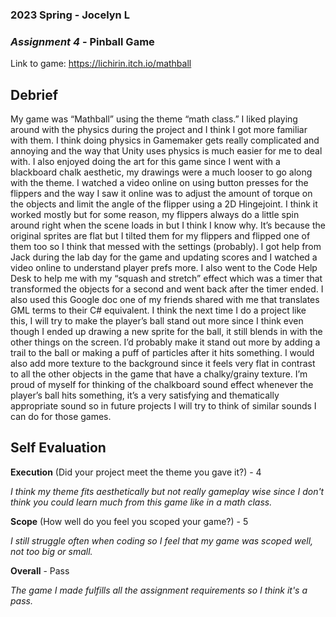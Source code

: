 ### **2023 Spring** - Jocelyn L
### *Assignment 4* - Pinball Game
Link to game: https://lichirin.itch.io/mathball


## **Debrief**

My game was “Mathball” using the theme “math class.” I liked playing around with the physics during the project and I think I got more familiar with them. I think doing physics in Gamemaker gets really complicated and annoying and the way that Unity uses physics is much easier for me to deal with. I also enjoyed doing the art for this game since I went with a blackboard chalk aesthetic, my drawings were a much looser to go along with the theme. I watched a video online on using button presses for the flippers and the way I saw it online was to adjust the amount of torque on the objects and limit the angle of the flipper using a 2D Hingejoint. I think it worked mostly but for some reason, my flippers always do a little spin around right when the scene loads in but I think I know why. It’s because the original sprites are flat but I tilted them for my flippers and flipped one of them too so I think that messed with the settings (probably). I got help from Jack during the lab day for the game and updating scores and I watched a video online to understand player prefs more. I also went to the Code Help Desk to help me with my “squash and stretch” effect which was a timer that transformed the objects for a second and went back after the timer ended. I also used this Google doc one of my friends shared with me that translates GML terms to their C# equivalent. I think the next time I do a project like this, I will try to make the player’s ball stand out more since I think even though I ended up drawing a new sprite for the ball, it still blends in with the other things on the screen. I’d probably make it stand out more by adding a trail to the ball or making a puff of particles after it hits something. I would also add more texture to the background since it feels very flat in contrast to all the other objects in the game that have a chalky/grainy texture. I’m proud of myself for thinking of the chalkboard sound effect whenever the player’s ball hits something, it’s a very satisfying and thematically appropriate sound so in future projects I will try to think of similar sounds I can do for those games. 

## **Self Evaluation**

**Execution** (Did your project meet the theme you gave it?) - 4

*I think my theme fits aesthetically but not really gameplay wise since I don't think you could learn much from this game like in a math class.*


**Scope** (How well do you feel you scoped your game?) - 5


*I still struggle often when coding so I feel that my game was scoped well, not too big or small.*


**Overall** - Pass

*The game I made fulfills all the assignment requirements so I think it's a pass.*
